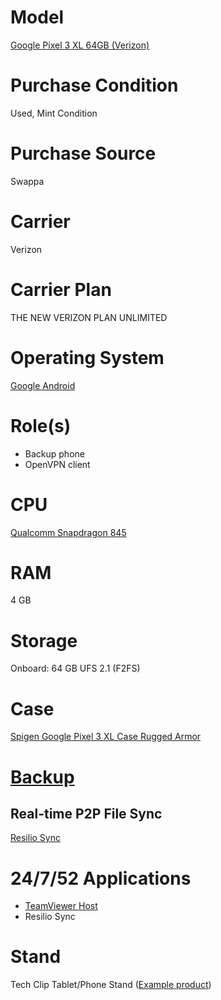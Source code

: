 # Model

[Google Pixel 3 XL 64GB (Verizon)](https://support.google.com/pixelphone/answer/7158570?hl=en)

# Purchase Condition

Used, Mint Condition

# Purchase Source

Swappa

# Carrier

Verizon

# Carrier Plan

THE NEW VERIZON PLAN UNLIMITED

# Operating System

[Google Android](https://www.android.com/)

# Role(s)

* Backup phone
* OpenVPN client

# CPU

[Qualcomm Snapdragon 845](https://www.qualcomm.com/products/snapdragon-845-mobile-platform)

# RAM

4 GB

# Storage

Onboard: 64 GB UFS 2.1 (F2FS)

# Case

[Spigen Google Pixel 3 XL Case Rugged Armor](https://www.spigen.com/collections/google-pixel-3-3-xl/products/google-pixel-3-xl-case-rugged-armor?variant=32491258347567)

# [Backup](https://github.com/jdrch/Hardware/wiki/Mixed-Environment-Multilevel-Backup)

## Real-time P2P File Sync

[Resilio Sync](https://play.google.com/store/apps/details?id=com.resilio.sync)

# 24/7/52 Applications

* [TeamViewer Host](https://www.teamviewer.com/en-us/download/linux/)
* Resilio Sync

# Stand

Tech Clip Tablet/Phone Stand ([Example product](https://www.deluxe.com/products/promotional/tech-clip-tabletphone-stand/43827/))
